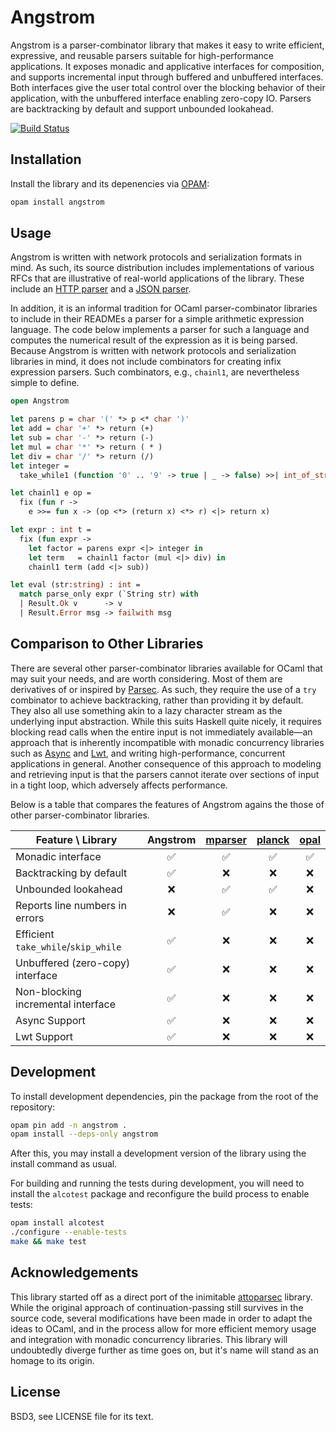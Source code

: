 # Angstrom

Angstrom is a parser-combinator library that makes it easy to write efficient,
expressive, and reusable parsers suitable for high-performance applications. It
exposes monadic and applicative interfaces for composition, and supports
incremental input through buffered and unbuffered interfaces. Both interfaces
give the user total control over the blocking behavior of their application,
with the unbuffered interface enabling zero-copy IO. Parsers are backtracking
by default and support unbounded lookahead.

[![Build Status](https://travis-ci.org/inhabitedtype/angstrom.svg?branch=master)](https://travis-ci.org/inhabitedtype/angstrom)


## Installation

Install the library and its depenencies via [OPAM][opam]:

[opam]: http://opam.ocaml.org/

```bash
opam install angstrom
```

## Usage

Angstrom is written with network protocols and serialization formats in mind.
As such, its source distribution includes implementations of various RFCs that
are illustrative of real-world applications of the library. These include an
[HTTP parser][http] and a [JSON parser][json].

[http]: https://github.com/inhabitedtype/angstrom/blob/master/rfcs/rFC2616.ml
[json]: https://github.com/inhabitedtype/angstrom/blob/master/rfcs/rFC7159.ml

In addition, it is an informal tradition for OCaml parser-combinator libraries
to include in their READMEs a parser for a simple arithmetic expression
language. The code below implements a parser for such a language and computes
the numerical result of the expression as it is being parsed. Because Angstrom
is written with network protocols and serialization libraries in mind, it does
not include combinators for creating infix expression parsers. Such
combinators, e.g., `chainl1`, are nevertheless simple to define.

```ocaml
open Angstrom

let parens p = char '(' *> p <* char ')'
let add = char '+' *> return (+)
let sub = char '-' *> return (-)
let mul = char '*' *> return ( * )
let div = char '/' *> return (/)
let integer =
  take_while1 (function '0' .. '9' -> true | _ -> false) >>| int_of_string

let chainl1 e op =
  fix (fun r ->
    e >>= fun x -> (op <*> (return x) <*> r) <|> return x)

let expr : int t =
  fix (fun expr ->
    let factor = parens expr <|> integer in
    let term   = chainl1 factor (mul <|> div) in
    chainl1 term (add <|> sub))

let eval (str:string) : int =
  match parse_only expr (`String str) with
  | Result.Ok v      -> v
  | Result.Error msg -> failwith msg
```


## Comparison to Other Libraries

There are several other parser-combinator libraries available for OCaml that
may suit your needs, and are worth considering. Most of them are derivatives of
or inspired by [Parsec][]. As such, they require the use of a `try` combinator
to achieve backtracking, rather than providing it by default. They also all use
something akin to a lazy character stream as the underlying input abstraction.
While this suits Haskell quite nicely, it requires blocking read calls when the
entire input is not immediately available&mdash;an approach that is inherently
incompatible with monadic concurrency libraries such as [Async] and [Lwt], and
writing high-performance, concurrent applications in general. Another
consequence of this approach to modeling and retrieving input is that the
parsers cannot iterate over sections of input in a tight loop, which adversely
affects performance.

Below is a table that compares the features of Angstrom agains the those of
other parser-combinator libraries.

[parsec]: https://hackage.haskell.org/package/parsec
[async]: https://github.com/janestreet/async
[lwt]: https://ocsigen.org/lwt/


Feature \ Library                   | Angstrom | [mparser] | [planck] | [opal] |
------------------------------------|:--------:|:---------:|:--------:|:------:|
Monadic interface                   | ✅        | ✅         | ✅        | ✅      |
Backtracking by default             | ✅        | ❌         | ❌        | ❌      |
Unbounded lookahead                 | ❌        | ✅         | ✅        | ❌      |
Reports line numbers in errors      | ❌        | ✅         | ❌        | ❌      |
Efficient `take_while`/`skip_while` | ✅        | ❌         | ❌        | ❌      |
Unbuffered (zero-copy) interface    | ✅        | ❌         | ❌        | ❌      |
Non-blocking incremental interface  | ✅        | ❌         | ❌        | ❌      |
Async Support                       | ✅        | ❌         | ❌        | ❌      |
Lwt Support                         | ✅        | ❌         | ❌        | ❌      |

[mparser]: https://github.com/cakeplus/mparser
[opal]: https://github.com/pyrocat101/opal
[planck]: https://bitbucket.org/camlspotter/planck


## Development

To install development dependencies, pin the package from the root of the
repository:

```bash
opam pin add -n angstrom .
opam install --deps-only angstrom
```

After this, you may install a development version of the library using the
install command as usual.

For building and running the tests during development, you will need to install
the `alcotest` package and reconfigure the build process to enable tests:

```bash
opam install alcotest
./configure --enable-tests
make && make test
```

## Acknowledgements

This library started off as a direct port of the inimitable [attoparsec][]
library. While the original approach of continuation-passing still survives in
the source code, several modifications have been made in order to adapt the
ideas to OCaml, and in the process allow for more efficient memory usage and
integration with monadic concurrency libraries. This library will undoubtedly
diverge further as time goes on, but it's name will stand as an homage to its
origin.

[attoparsec]: https://github.com/bos/attoparsec


## License

BSD3, see LICENSE file for its text.
